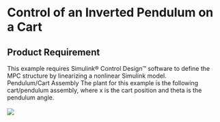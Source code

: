 # Control of an Inverted Pendulum on a Cart
## Product Requirement
This example requires Simulink® Control Design™ software to define the MPC structure by linearizing a nonlinear Simulink model.
<br>
Pendulum/Cart Assembly
The plant for this example is the following cart/pendulum assembly, where x is the cart position and theta is the pendulum angle.
<br><br>
<img src="https://www.mathworks.com/help/examples/mpc/win64/xxpendulumDiagram.png">
